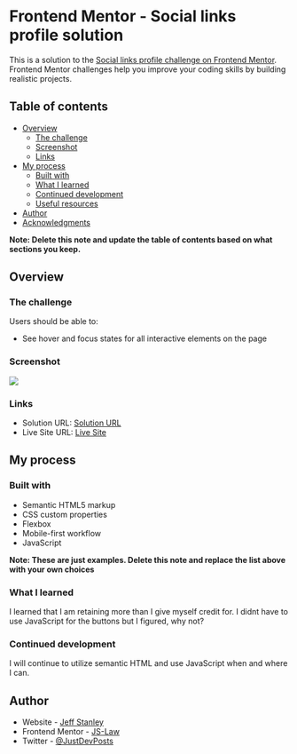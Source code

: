 # Frontend Mentor - Social links profile solution

This is a solution to the [Social links profile challenge on Frontend Mentor](https://www.frontendmentor.io/challenges/social-links-profile-UG32l9m6dQ). Frontend Mentor challenges help you improve your coding skills by building realistic projects. 

## Table of contents

- [Overview](#overview)
  - [The challenge](#the-challenge)
  - [Screenshot](#screenshot)
  - [Links](#links)
- [My process](#my-process)
  - [Built with](#built-with)
  - [What I learned](#what-i-learned)
  - [Continued development](#continued-development)
  - [Useful resources](#useful-resources)
- [Author](#author)
- [Acknowledgments](#acknowledgments)

**Note: Delete this note and update the table of contents based on what sections you keep.**

## Overview

### The challenge

Users should be able to:

- See hover and focus states for all interactive elements on the page

### Screenshot

![](./assets/images/Screenshot%202024-02-19%20at%206.54.07 AM.png)

### Links

- Solution URL: [Solution URL](https://github.com/JS-Law/Social-Links-Profile)
- Live Site URL: [Live Site](https://js-law.github.io/Social-Links-Profile/)

## My process

### Built with

- Semantic HTML5 markup
- CSS custom properties
- Flexbox
- Mobile-first workflow
- JavaScript

**Note: These are just examples. Delete this note and replace the list above with your own choices**

### What I learned
I learned that I am retaining more than I give myself credit for. I didnt have to use JavaScript for the buttons but I figured, why not?

### Continued development

I will continue to utilize semantic HTML and use JavaScript when and where I can.

## Author

- Website - [Jeff Stanley](https://js-law.github.io/portfolio/)
- Frontend Mentor - [JS-Law](https://www.frontendmentor.io/profile/JS-Law)
- Twitter - [@JustDevPosts](https://twitter.com/justdevposts)
